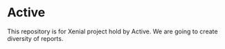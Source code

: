 # Active
This repository is for Xenial project hold by Active.
We are going to create diversity of reports.
